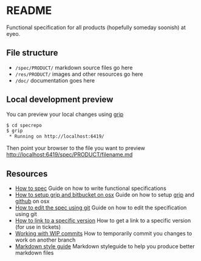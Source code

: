 # README

Functional specification for all products (hopefully someday soonish) at eyeo.

## File structure

- `/spec/PRODUCT/` markdown source files go here
- `/res/PRODUCT/` images and other resources go here
- `/doc/` documentation goes here

## Local development preview

You can preview your local changes using [grip](https://github.com/joeyespo/grip)

```bash
$ cd specrepo
$ grip
 * Running on http://localhost:6419/
```

Then point your browser to the file you want to preview <http://localhost:6419/spec/PRODUCT/filename.md>

## Resources

- [How to spec](/doc/how-to-spec.md) Guide on how to write functional specifications
- [How to setup grip and bitbucket on osx](/doc/grip-bitbucket-osx.md) Guide on how to setup [grip](https://github.com/joeyespo/grip) and [github](https://github.com) on osx
- [How to edit the spec using git](/doc/git-basics.md) Guide on how to edit the specification using git
- [How to link to a specific version](/doc/git-basics.md#markdown-header-how-to-link-to-a-specific-version) How to get a link to a specific version (for use in tickets)
- [Working with WIP commits](/doc/git-basics.md#markdown-header-working-with-wip-commits) How to temporarily commit you changes to work on another branch
- [Markdown style guide](http://www.cirosantilli.com/markdown-style-guide/)
  Markdown styleguide to help you produce better markdown files
